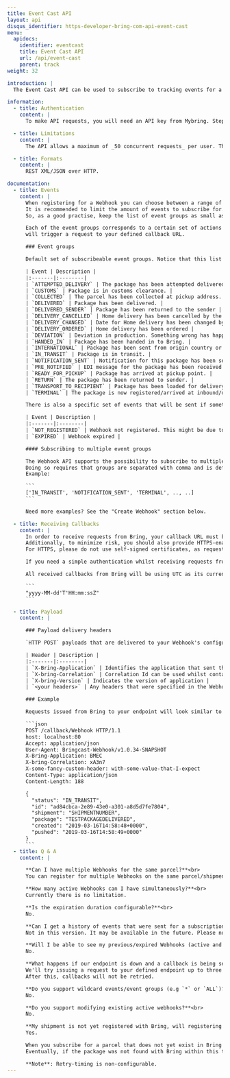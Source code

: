 ```yaml
---
title: Event Cast API
layout: api
disqus_identifier: https-developer-bring-com-api-event-cast
menu:
  apidocs:
    identifier: eventcast
    title: Event Cast API
    url: /api/event-cast
    parent: track
weight: 32

introduction: |
  The Event Cast API can be used to subscribe to tracking events for a given shipment using webhooks. Event notifications are automatically pushed to the subscriber as they happen, which makes it unnecessary to repeatedly poll statuses calling the Tracking API. You define an endpoint that accepts HTTP POST, and whenever an event is registered for a subscribed shipment, we send it to the URL.

information:
  - title: Authentication
    content: |
      To make API requests, you will need an API key from Mybring. Steps for getting a key and description of headers can be found on the general API [Getting Started / Authentication](/api/#authentication) page.

  - title: Limitations
    content: |
      The API allows a maximum of _50 concurrent requests_ per user. The maximum amount of shipments that can be batch created is limited to _100 per request_. The test endpoint allows a maximum of _10 concurrent requests_ per user.

  - title: Formats
    content: |
      REST XML/JSON over HTTP.

documentation:
  - title: Events
    content: |
      When registering for a Webhook you can choose between a range of different event groups that you can subscribe for.
      It is recommended to limit the amount of events to subscribe for. Bring will send an event on each of the events occurred which in result may send quite a few HTTP-requests to your server.
      So, as a good practise, keep the list of event groups as small as possible.

      Each of the event groups corresponds to a certain set of actions that can happen to the package/shipment you subscribe for. For instance, if you subscribe to `DELIVERED`, all internal Bring-events
      will trigger a request to your defined callback URL.

      ### Event groups

      Default set of subscribeable event groups. Notice that this list is subject for change.

      | Event | Description |
      |:-------|:--------|
      | `ATTEMPTED_DELIVERY` | The package has been attempted delivered at the door. Depending on the service it will be tried again or sent to closest pickup point. |
      | `CUSTOMS` | Package is in customs clearance. |
      | `COLLECTED` | The parcel has been collected at pickup address. |
      | `DELIVERED` | Package has been delivered. |
      | `DELIVERED_SENDER` | Package has been returned to the sender |
      | `DELIVERY_CANCELLED` | Home delivery has been cancelled by the customer. |
      | `DELIVERY_CHANGED` | Date for Home delivery has been changed by customer. |
      | `DELIVERY_ORDERED` | Home delivery has been ordered |
      | `DEVIATION` | Deviation in production. Something wrong has happened and there is a probability for delay. |
      | `HANDED_IN` | Package has been handed in to Bring. |
      | `INTERNATIONAL` | Package has been sent from origin country or arrived at destination country. |
      | `IN_TRANSIT` | Package is in transit. |
      | `NOTIFICATION_SENT` | Notification for this package has been sent by sms, push and/or mail. This can be informational notifications and action notification like pickup notice. |
      | `PRE_NOTIFIED` | EDI message for the package has been received by Bring. |
      | `READY_FOR_PICKUP` | Package has arrived at pickup point. |
      | `RETURN` | The package has been returned to sender. |
      | `TRANSPORT_TO_RECIPIENT` | Package has been loaded for delivery to the recipient. |
      | `TERMINAL` | The package is now registered/arrived at inbound/outbound storage terminal |

      There is also a specific set of events that will be sent if something deviates from the normal event flow:

      | Event | Description |
      |:-------|:--------|
      | `NOT_REGISTERED` | Webhook not registered. This might be due to the parcel-/shipment-number not being found with Bring' systems and can trigger after up to two - 2 - days |
      | `EXPIRED` | Webhook expired |

      #### Subscribing to multiple event groups

      The Webhook API supports the possibility to subscribe to multiple event groups at the same time.
      Doing so requires that groups are separated with comma and is defined as an array.
      Example:

      ```
      ['IN_TRANSIT', 'NOTIFICATION_SENT', 'TERMINAL', .., ..]
      ```

      Need more examples? See the "Create Webhook" section below.

  - title: Receiving Callbacks
    content: |
      In order to receive requests from Bring, your callback URL must be accessible on the internet and able to receive requests from Bring IPs.
      Additionally, to minimize risk, you should also provide HTTPS-enabled endpoints and use some kind of authentication mechanism.
      For HTTPS, please do not use self-signed certificates, as requests may fail from Bring' side and you'll receive no requests.

      If you need a simple authentication whilst receiving requests from Bring, we recommend utilizing the header functionality provided by the Webhook configuration.

      All received callbacks from Bring will be using UTC as its current timezone and is based on the following format (Java):

      ```
      "yyyy-MM-dd'T'HH:mm:ssZ"
      ```

  - title: Payload
    content: |

      ### Payload delivery headers

      `HTTP POST` payloads that are delivered to your Webhook's configured URL endpoint contains several Bring specific headers:

      | Header | Description |
      |:-------|:--------|
      | `X-Bring-Application` | Identifies the application that sent the request to your endpoint |
      | `X-bring-Correlation` | Correlation Id can be used whilst contacting Bring on error cases |
      | `X-bring-Version` | Indicates the version of application |
      | `<your headers>` | Any headers that were specified in the Webhook configuration will also be appended |

      ### Example

      Requests issued from Bring to your endpoint will look similar to this:

      ```json
      POST /callback/Webhook HTTP/1.1
      host: localhost:80
      Accept: application/json
      User-Agent: Bringcast-Webhook/v1.0.34-SNAPSHOT
      X-Bring-Application: BMEC
      X-bring-Correlation: xA3n7
      X-some-fancy-custom-header: with-some-value-that-I-expect
      Content-Type: application/json
      Content-Length: 188

      {
        "status": "IN_TRANSIT",
        "id": "ad84cbca-2e89-43e0-a301-a8d5d7fe7804",
        "shipment": "SHIPMENTNUMBER",
        "package": "TESTPACKAGEDELIVERED",
        "created": "2019-03-16T14:58:48+0000",
        "pushed": "2019-03-16T14:58:49+0000"
      }
      ```
  - title: Q & A
    content: |

      **Can I have multiple Webhooks for the same parcel?**<br>
      You can register for multiple Webhooks on the same parcel/shipment, as long as the event groups are different for each registration.

      **How many active Webhooks can I have simultaneously?**<br>
      Currently there is no limitation.

      **Is the expiration duration configurable?**<br>
      No.

      **Can I get a history of events that were sent for a subscription?**<br>
      Not in this version. It may be available in the future. Please note that you may use the [Tracking API](/api/tracking) if you'd like the entire list of events that has happened for a lifecycle related to a shipment.

      **Will I be able to see my previous/expired Webhooks (active and inactive)?**<br>
      No.

      **What happens if our endpoint is down and a callback is being sent?**<br>
      We'll try issuing a request to your defined endpoint up to three - 3 - times with a delay on 30 minutes for the two first, then wait an hour for the last retry.
      After this, callbacks will not be retried.

      **Do you support wildcard events/event groups (e.g `*` or `ALL`)?**<br>
      No.

      **Do you support modifying existing active webhooks?**<br>
      No.

      **My shipment is not yet registered with Bring, will registering for Webhook work related to that tracking number?**<br>
      Yes.

      When you subscribe for a parcel that does not yet exist in Bring' systems, a retry mechanism will try for up to two - 2 - days to ensure that the Webhook will be registered when the parcel is found internally.
      Eventually, if the package was not found with Bring within this timeframe - a notification will be sent on the callback URL configured for that Webhook which notifies this.

      **Note**: Retry-timing is non-configurable.
---
```

